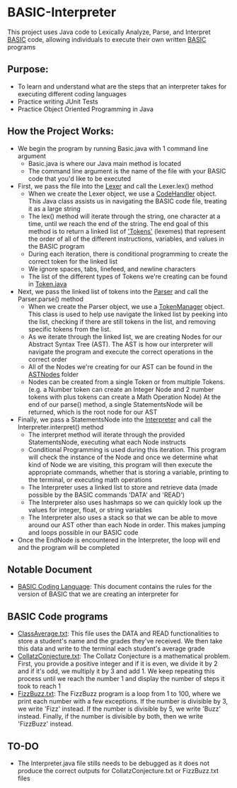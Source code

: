 # BASIC-Interpreter
This project uses Java code to Lexically Analyze, Parse, and Interpret [BASIC](BASIC.pdf) code, allowing individuals to execute their own written [BASIC](BASIC.pdf) programs

## Purpose:
- To learn and understand what are the steps that an interpreter takes for executing different coding languages
- Practice writing JUnit Tests
- Practice Object Oriented Programming in Java

## How the Project Works:
- We begin the program by running Basic.java with 1 command line argument
    - Basic.java is where our Java main method is located
    - The command line argument is the name of the file with your BASIC code that you'd like to be executed
- First, we pass the file into the [Lexer](src/Lexer.java) and call the Lexer.lex() method
    - When we create the Lexer object, we use a [CodeHandler](src/CodeHandler.java) object. This Java class assists us in navigating the BASIC code file, treating it as a large string
    - The lex() method will iterate through the string, one character at a time, until we reach the end of the string. The end goal of this method is to return a linked list of ['Tokens'](src/Token.java) (lexemes) that represent the order of all of the different instructions, variables, and values in the BASIC program
    - During each iteration, there is conditional programming to create the correct token for the linked list
    - We ignore spaces, tabs, linefeed, and newline characters
    - The list of the different types of Tokens we're creating can be found in [Token.java](src/Token.java)
- Next, we pass the linked list of tokens into the [Parser](src/Parser.java) and call the Parser.parse() method
    - When we create the Parser object, we use a [TokenManager](src/TokenManager.java) object. This class is used to help use navigate the linked list by peeking into the list, checking if there are still tokens in the list, and removing specific tokens from the list.
    - As we iterate through the linked list, we are creating Nodes for our Abstract Syntax Tree (AST). The AST is how our interpreter will navigate the program and execute the correct operations in the correct order
    - All of the Nodes we're creating for our AST can be found in the [ASTNodes](src/ASTNodes/) folder
    - Nodes can be created from a single Token or from multiple Tokens. (e.g. a Number token can create an Integer Node and 2 number tokens with plus tokens can create a Math Operation Node)
    At the end of our parse() method, a single StatementsNode will be returned, which is the root node for our AST
- Finally, we pass a StatementsNode into the [Interpreter](src/Interpreter.java) and call the Interpreter.interpret() method
    - The interpret method will iterate through the provided StatementsNode, executing what each Node instructs
    - Conditional Programming is used during this iteration. This program will check the instance of the Node and once we determine what kind of Node we are visiting, this program will then execute the appropriate commands, whether that is storing a variable, printing to the terminal, or executing math operations
    - The Interpreter uses a linked list to store and retrieve data (made possible by the BASIC commands 'DATA' and 'READ')
    - The Interpreter also uses hashmaps so we can quickly look up the values for integer, float, or string variables
    - The Interpreter also uses a stack so that we can be able to move around our AST other than each Node in order. This makes jumping and loops possible in our BASIC code
- Once the EndNode is encountered in the Interpreter, the loop will end and the program will be completed


## Notable Document
- [BASIC Coding Language](BASIC.pdf): This document contains the rules for the version of BASIC that we are creating an interpreter for

## BASIC Code programs
- [ClassAverage.txt](src/ClassAverage.txt): This file uses the DATA and READ functionalities to store a student's name and the grades they've received. We then take this data and write to the terminal each student's average grade
- [CollatzConjecture.txt](src/CollatzConjecture.txt): The Collatz Conjecture is a mathematical problem. First, you provide a positive integer and if it is even, we divide it by 2 and if it's odd, we multiply it by 3 and add 1. We keep repeating this process until we reach the number 1 and display the number of steps it took to reach 1
- [FizzBuzz.txt](src/FizzBuzz.txt): The FizzBuzz program is a loop from 1 to 100, where we print each number with a few exceptions. If the number is divisible by 3, we write 'Fizz' instead. If the number is divisible by 5, we write 'Buzz' instead. Finally, if the number is divisible by both, then we write 'FizzBuzz' instead.

## TO-DO
- The Interpreter.java file stills needs to be debugged as it does not produce the correct outputs for CollatzConjecture.txt or FizzBuzz.txt files